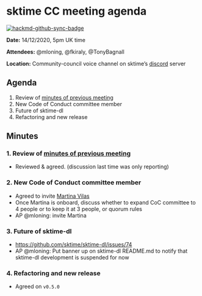 # sktime CC meeting agenda

[![hackmd-github-sync-badge](https://hackmd.io/y1OcL1QMQLiZjRwVB0t0RQ/badge)](https://hackmd.io/y1OcL1QMQLiZjRwVB0t0RQ)

**Date:** 
14/12/2020, 5pm UK time

**Attendees:** 
@mloning, @fkiraly, @TonyBagnall

**Location:** 
Community-council voice channel on sktime’s [discord](https://discord.gg/gqSab2K) server

## Agenda
1. Review of [minutes of previous meeting](https://github.com/sktime/community-council/tree/master/previous_meetings)
2. New Code of Conduct committee member
3. Future of sktime-dl
4. Refactoring and new release

## Minutes

### 1. Review of [minutes of previous meeting](https://github.com/sktime/community-council/tree/master/previous_meetings)

* Reviewed & agreed. (discussion last time was only reporting)

### 2. New Code of Conduct committee member

* Agreed to invite [Martina Vilas](https://martinagvilas.github.io)
* Once Martina is onboard, discuss whether to expand CoC committee to 4 people or to keep it at 3 people, or quorum rules
* AP @mloning: invite Martina

### 3. Future of sktime-dl

* https://github.com/sktime/sktime-dl/issues/74
* AP @mloning: Put banner up on sktime-dl README.md to notify that sktime-dl development is suspended for now

### 4. Refactoring and new release

* Agreed on `v0.5.0`
